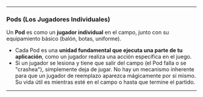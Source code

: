 
---

### **Pods (Los Jugadores Individuales)**

Un **Pod** es como un **jugador individual** en el campo, junto con su equipamiento básico (balón, botas, uniforme).

* Cada Pod es una **unidad fundamental que ejecuta una parte de tu aplicación**, como un jugador realiza una acción específica en el juego.
* Si un jugador se lesiona y tiene que salir del campo (el Pod falla o se "crashea"), simplemente deja de jugar. No hay un mecanismo inherente para que un jugador de reemplazo aparezca mágicamente por sí mismo. Su vida útil es mientras esté en el campo o hasta que termine el partido.

---
